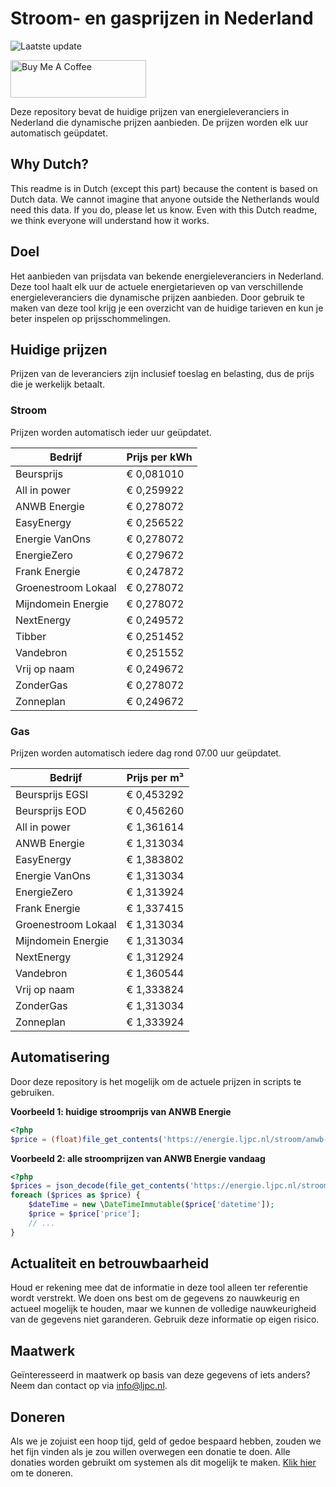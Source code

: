# Stroom- en gasprijzen in Nederland

![Laatste update](https://img.shields.io/badge/laatste%20update-2024--11--20%2004%3A00%20CET-brightgreen)

<a href="https://www.buymeacoffee.com/Lars-" target="_blank"><img src="https://cdn.buymeacoffee.com/buttons/v2/default-orange.png" alt="Buy Me A Coffee" height="60" style="height: 60px !important;width: 217px !important;" ></a>

Deze repository bevat de huidige prijzen van energieleveranciers in Nederland die dynamische prijzen aanbieden. De prijzen worden elk uur automatisch geüpdatet.

## Why Dutch?

This readme is in Dutch (except this part) because the content is based on Dutch data. We cannot imagine that anyone outside the Netherlands would need this data. If you do, please let us know. Even with this Dutch readme, we think
everyone will understand how it works.

## Doel

Het aanbieden van prijsdata van bekende energieleveranciers in Nederland. Deze tool haalt elk uur de actuele energietarieven op van verschillende energieleveranciers die dynamische prijzen aanbieden. Door gebruik te maken van deze tool
krijg je een overzicht van de huidige tarieven en kun je beter inspelen op prijsschommelingen.

## Huidige prijzen

Prijzen van de leveranciers zijn inclusief toeslag en belasting, dus de prijs die je werkelijk betaalt.

### Stroom

Prijzen worden automatisch ieder uur geüpdatet.

 Bedrijf | Prijs per kWh 
---------|---------------
Beursprijs | € 0,081010
All in power | € 0,259922
ANWB Energie | € 0,278072
EasyEnergy | € 0,256522
Energie VanOns | € 0,278072
EnergieZero | € 0,279672
Frank Energie | € 0,247872
Groenestroom Lokaal | € 0,278072
Mijndomein Energie | € 0,278072
NextEnergy | € 0,249572
Tibber | € 0,251452
Vandebron | € 0,251552
Vrij op naam | € 0,249672
ZonderGas | € 0,278072
Zonneplan | € 0,249672


### Gas

Prijzen worden automatisch iedere dag rond 07.00 uur geüpdatet.

 Bedrijf | Prijs per m³ 
---------|--------------
Beursprijs EGSI | € 0,453292
Beursprijs EOD | € 0,456260
All in power | € 1,361614
ANWB Energie | € 1,313034
EasyEnergy | € 1,383802
Energie VanOns | € 1,313034
EnergieZero | € 1,313924
Frank Energie | € 1,337415
Groenestroom Lokaal | € 1,313034
Mijndomein Energie | € 1,313034
NextEnergy | € 1,312924
Vandebron | € 1,360544
Vrij op naam | € 1,333824
ZonderGas | € 1,313034
Zonneplan | € 1,333924


## Automatisering

Door deze repository is het mogelijk om de actuele prijzen in scripts te gebruiken.

**Voorbeeld 1: huidige stroomprijs van ANWB Energie**

```php
<?php
$price = (float)file_get_contents('https://energie.ljpc.nl/stroom/anwb-energie-nu.txt');

```

**Voorbeeld 2: alle stroomprijzen van ANWB Energie vandaag**

```php
<?php
$prices = json_decode(file_get_contents('https://energie.ljpc.nl/stroom/all-in-power-vandaag.json'),true);
foreach ($prices as $price) {
    $dateTime = new \DateTimeImmutable($price['datetime']);
    $price = $price['price'];
    // ...
}
```

## Actualiteit en betrouwbaarheid

Houd er rekening mee dat de informatie in deze tool alleen ter referentie wordt verstrekt. We doen ons best om de gegevens zo nauwkeurig en actueel mogelijk te houden, maar we kunnen de volledige nauwkeurigheid van de gegevens niet
garanderen. Gebruik deze informatie op eigen risico.

## Maatwerk

Geïnteresseerd in maatwerk op basis van deze gegevens of iets anders? Neem dan contact op
via [info@ljpc.nl](mailto:info@ljpc.nl?subject=Energie%20prijzen).

## Doneren

Als we je zojuist een hoop tijd, geld of gedoe bespaard hebben, zouden we het fijn vinden als je zou willen overwegen een
donatie te doen. Alle donaties worden gebruikt om systemen als dit mogelijk te
maken. [Klik hier](https://www.buymeacoffee.com/Lars-) om te doneren.
